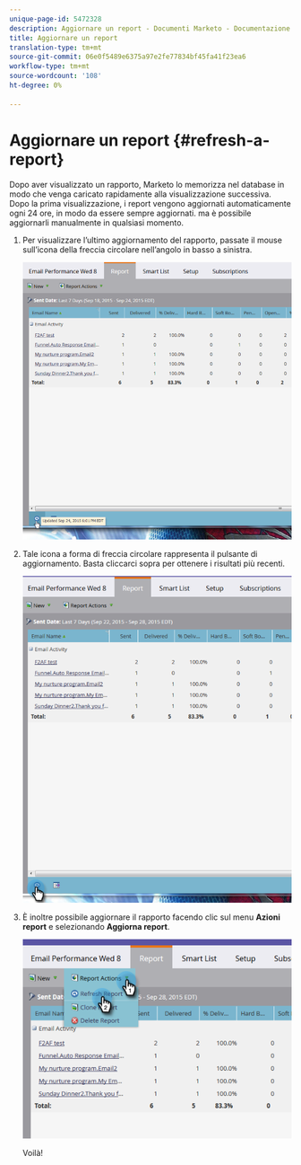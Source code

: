 ```yaml
---
unique-page-id: 5472328
description: Aggiornare un report - Documenti Marketo - Documentazione prodotto
title: Aggiornare un report
translation-type: tm+mt
source-git-commit: 06e0f5489e6375a97e2fe77834bf45fa41f23ea6
workflow-type: tm+mt
source-wordcount: '108'
ht-degree: 0%

---
```



# Aggiornare un report {#refresh-a-report}

Dopo aver visualizzato un rapporto, Marketo lo memorizza nel database in modo che venga caricato rapidamente alla visualizzazione successiva. Dopo la prima visualizzazione, i report vengono aggiornati automaticamente ogni 24 ore, in modo da essere sempre aggiornati. ma è possibile aggiornarli manualmente in qualsiasi momento.

1. Per visualizzare l’ultimo aggiornamento del rapporto, passate il mouse sull’icona della freccia circolare nell’angolo in basso a sinistra.

   ![](assets/one.png)

1. Tale icona a forma di freccia circolare rappresenta il pulsante di aggiornamento. Basta cliccarci sopra per ottenere i risultati più recenti.

   ![](assets/two.png)

1. È inoltre possibile aggiornare il rapporto facendo clic sul menu **Azioni report** e selezionando **Aggiorna report**.

   ![](assets/three.png)

   Voilà!
